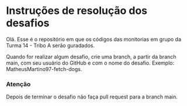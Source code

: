 # Instruções de resolução dos desafios

Olá. Esse é o repositório em que os códigos das monitorias em grupo da Turma 14 - Tribo A serão guradados.

Quando for realizar algum desafio, crie uma branch, a partir da branch main, com seu usuário do GitHub e com o nome do desafio. Exemplo: MatheusMartino97-fetch-dogs.

### Atenção

Depois de terminar o desafio não faça pull request para a branch main.
